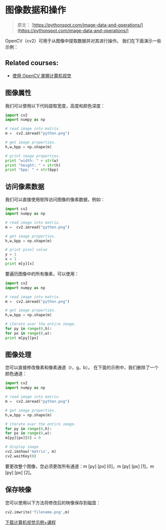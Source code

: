 # 图像数据和操作

> 原文： [https://pythonspot.com/image-data-and-operations/](https://pythonspot.com/image-data-and-operations/)

OpenCV（cv2）可用于从图像中提取数据并对其进行操作。 我们在下面演示一些示例：

## Related courses:


*   [使用 OpenCV 掌握计算机视觉](https://gum.co/GQWGG)

## 图像属性

我们可以使用以下代码提取宽度，高度和颜色深度：

```py
import cv2
import numpy as np

# read image into matrix.
m =  cv2.imread("python.png")

# get image properties.
h,w,bpp = np.shape(m)

# print image properties.
print "width: " + str(w)
print "height: " + str(h)
print "bpp: " + str(bpp)

```

## 访问像素数据

我们可以直接使用矩阵访问图像的像素数据，例如：

```py
import cv2
import numpy as np

# read image into matrix.
m =  cv2.imread("python.png")

# get image properties.
h,w,bpp = np.shape(m)

# print pixel value
y = 1
x = 1
print m[y][x]

```

要遍历图像中的所有像素，可以使用：

```py
import cv2
import numpy as np

# read image into matrix.
m =  cv2.imread("python.png")

# get image properties.
h,w,bpp = np.shape(m)

# iterate over the entire image.
for py in range(0,h):
for px in range(0,w):
print m[py][px]

```

## 图像处理

您可以直接修改像素和像素通道（r，g，b）。 在下面的示例中，我们删除了一个颜色通道：

```py
import cv2
import numpy as np

# read image into matrix.
m =  cv2.imread("python.png")

# get image properties.
h,w,bpp = np.shape(m)

# iterate over the entire image.
for py in range(0,h):
for px in range(0,w):
m[py][px][0] = 0

# display image
cv2.imshow('matrix', m)
cv2.waitKey(0)

```

要更改整个图像，您必须更改所有通道：m [py] [px] [0]，m [py] [px] [1]，m [py] [px] [2]。

## 保存映像

您可以使用以下方法将修改后的映像保存到磁盘：

```py
cv2.imwrite('filename.png',m)

```

[下载计算机视觉示例+课程](https://pythonspot.com/download-vision-examples/)